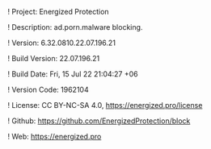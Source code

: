 ! Project: Energized Protection

! Description: ad.porn.malware blocking.

! Version: 6.32.0810.22.07.196.21

! Build Version: 22.07.196.21

! Build Date: Fri, 15 Jul 22 21:04:27 +06

! Version Code: 1962104

! License: CC BY-NC-SA 4.0, https://energized.pro/license

! Github: https://github.com/EnergizedProtection/block

! Web: https://energized.pro
